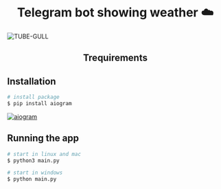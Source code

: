 <h1 align="center">Telegram bot showing weather ☁️</h1>


<p align="left"> <img src="https://komarev.com/ghpvc/?username=TUBE-GULL&label=Profile%20views&color=0e75b6&style=flat" alt="TUBE-GULL" /> </p>


<h2 align="center">Trequirements</h2>

## Installation

````bash
# install package
$ pip install aiogram
````
<a href="https://docs.aiogram.dev/en/latest/index.html" target="aiogram"><img src="https://docs.aiogram.dev/en/latest/_static/logo.png" alt="aiogram" /></a>

## Running the app

```bash
# start in linux and mac
$ python3 main.py

# start in windows 
$ python main.py
```